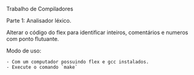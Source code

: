 Trabalho de Compiladores

Parte 1: Analisador léxico.

Alterar o código do flex para identificar inteiros, comentários e numeros com ponto flutuante.

Modo de uso:

    - Com um computador possuindo flex e gcc instalados.
    - Execute o comando `make`